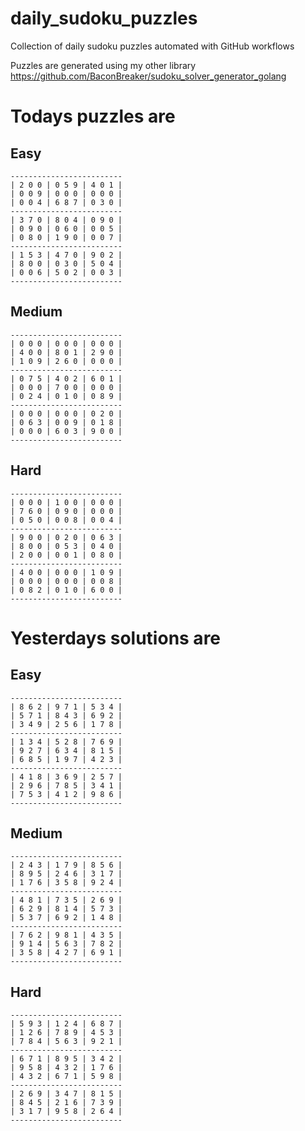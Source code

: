 
# daily_sudoku_puzzles 

Collection of daily sudoku puzzles automated with GitHub workflows 

Puzzles are generated using my other library https://github.com/BaconBreaker/sudoku_solver_generator_golang 
 

# Todays puzzles are 

## Easy 

```
-------------------------
| 2 0 0 | 0 5 9 | 4 0 1 | 
| 0 0 9 | 0 0 0 | 0 0 0 | 
| 0 0 4 | 6 8 7 | 0 3 0 | 
-------------------------
| 3 7 0 | 8 0 4 | 0 9 0 | 
| 0 9 0 | 0 6 0 | 0 0 5 | 
| 0 8 0 | 1 9 0 | 0 0 7 | 
-------------------------
| 1 5 3 | 4 7 0 | 9 0 2 | 
| 8 0 0 | 0 3 0 | 5 0 4 | 
| 0 0 6 | 5 0 2 | 0 0 3 | 
-------------------------
```
## Medium 

```
-------------------------
| 0 0 0 | 0 0 0 | 0 0 0 | 
| 4 0 0 | 8 0 1 | 2 9 0 | 
| 1 0 9 | 2 6 0 | 0 0 0 | 
-------------------------
| 0 7 5 | 4 0 2 | 6 0 1 | 
| 0 0 0 | 7 0 0 | 0 0 0 | 
| 0 2 4 | 0 1 0 | 0 8 9 | 
-------------------------
| 0 0 0 | 0 0 0 | 0 2 0 | 
| 0 6 3 | 0 0 9 | 0 1 8 | 
| 0 0 0 | 6 0 3 | 9 0 0 | 
-------------------------
```
## Hard 

```
-------------------------
| 0 0 0 | 1 0 0 | 0 0 0 | 
| 7 6 0 | 0 9 0 | 0 0 0 | 
| 0 5 0 | 0 0 8 | 0 0 4 | 
-------------------------
| 9 0 0 | 0 2 0 | 0 6 3 | 
| 8 0 0 | 0 5 3 | 0 4 0 | 
| 2 0 0 | 0 0 1 | 0 8 0 | 
-------------------------
| 4 0 0 | 0 0 0 | 1 0 9 | 
| 0 0 0 | 0 0 0 | 0 0 8 | 
| 0 8 2 | 0 1 0 | 6 0 0 | 
-------------------------
```
# Yesterdays solutions are 

## Easy 

```
-------------------------
| 8 6 2 | 9 7 1 | 5 3 4 | 
| 5 7 1 | 8 4 3 | 6 9 2 | 
| 3 4 9 | 2 5 6 | 1 7 8 | 
-------------------------
| 1 3 4 | 5 2 8 | 7 6 9 | 
| 9 2 7 | 6 3 4 | 8 1 5 | 
| 6 8 5 | 1 9 7 | 4 2 3 | 
-------------------------
| 4 1 8 | 3 6 9 | 2 5 7 | 
| 2 9 6 | 7 8 5 | 3 4 1 | 
| 7 5 3 | 4 1 2 | 9 8 6 | 
-------------------------
```
## Medium 

```
-------------------------
| 2 4 3 | 1 7 9 | 8 5 6 | 
| 8 9 5 | 2 4 6 | 3 1 7 | 
| 1 7 6 | 3 5 8 | 9 2 4 | 
-------------------------
| 4 8 1 | 7 3 5 | 2 6 9 | 
| 6 2 9 | 8 1 4 | 5 7 3 | 
| 5 3 7 | 6 9 2 | 1 4 8 | 
-------------------------
| 7 6 2 | 9 8 1 | 4 3 5 | 
| 9 1 4 | 5 6 3 | 7 8 2 | 
| 3 5 8 | 4 2 7 | 6 9 1 | 
-------------------------
```
## Hard 

```
-------------------------
| 5 9 3 | 1 2 4 | 6 8 7 | 
| 1 2 6 | 7 8 9 | 4 5 3 | 
| 7 8 4 | 5 6 3 | 9 2 1 | 
-------------------------
| 6 7 1 | 8 9 5 | 3 4 2 | 
| 9 5 8 | 4 3 2 | 1 7 6 | 
| 4 3 2 | 6 7 1 | 5 9 8 | 
-------------------------
| 2 6 9 | 3 4 7 | 8 1 5 | 
| 8 4 5 | 2 1 6 | 7 3 9 | 
| 3 1 7 | 9 5 8 | 2 6 4 | 
-------------------------
```
